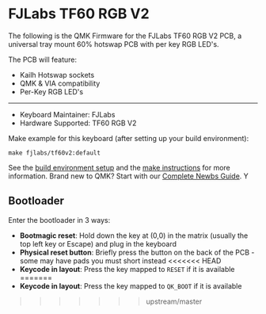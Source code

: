 # FJLabs TF60 RGB V2 

The following is the QMK Firmware for the FJLabs TF60 RGB V2 PCB, a universal tray mount 60% hotswap PCB with per key RGB LED's. 

The PCB will feature:
* Kailh Hotswap sockets
* QMK & VIA compatibility
* Per-Key RGB LED's

---

* Keyboard Maintainer: FJLabs
* Hardware Supported: TF60 RGB V2

Make example for this keyboard (after setting up your build environment):

    make fjlabs/tf60v2:default

See the [build environment setup](https://docs.qmk.fm/#/getting_started_build_tools) and the [make instructions](https://docs.qmk.fm/#/getting_started_make_guide) for more information. Brand new to QMK? Start with our [Complete Newbs Guide](https://docs.qmk.fm/#/newbs). Y

## Bootloader

Enter the bootloader in 3 ways:

* **Bootmagic reset**: Hold down the key at (0,0) in the matrix (usually the top left key or Escape) and plug in the keyboard
* **Physical reset button**: Briefly press the button on the back of the PCB - some may have pads you must short instead
<<<<<<< HEAD
* **Keycode in layout**: Press the key mapped to `RESET` if it is available
=======
* **Keycode in layout**: Press the key mapped to `QK_BOOT` if it is available
>>>>>>> upstream/master
